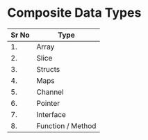 # Composite Data Types

| Sr No | Type              |
| ----- | ----------------- |
| 1.    | Array             |
| 2.    | Slice             |
| 3.    | Structs           |
| 4.    | Maps              |
| 5.    | Channel           |
| 6.    | Pointer           |
| 7.    | Interface         |
| 8.    | Function / Method |
